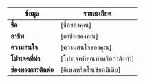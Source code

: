 | ข้อมูล | รายละเอียด |
| ------ | ----------- |
| **ชื่อ** | [ชื่อของคุณ] |
| **อาชีพ** | [อาชีพของคุณ] |
| **ความสนใจ** | [ความสนใจของคุณ] |
| **โปรเจคที่ทำ** | [โปรเจคที่คุณทำหรือกำลังทำ] |
| **ช่องทางการติดต่อ** | [อีเมลหรือโซเชียลมีเดีย] |
